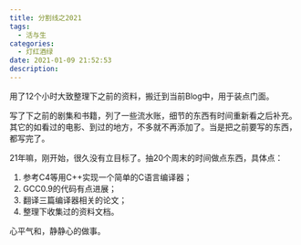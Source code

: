```yaml
---
title: 分割线之2021
tags:
  - 活与生
categories:
  - 灯红酒绿
date: 2021-01-09 21:52:53
description:
---
```


  用了12个小时大致整理下之前的资料，搬迁到当前Blog中，用于装点门面。

 <!-- more -->

  写了下之前的剧集和书籍，列了一些流水账，细节的东西有时间重新看之后补充。其它的如看过的电影、到过的地方，不多就不再添加了。当是把之前要写的东西，都写完了。

  21年嘛，刚开始，很久没有立目标了。抽20个周末的时间做点东西，具体点：

1.  参考C4等用C++实现一个简单的C语言编译器；
2.  GCC0.9的代码有点进展；
3.  翻译三篇编译器相关的论文；
4. 整理下收集过的资料文档。

  心平气和，静静心的做事。



